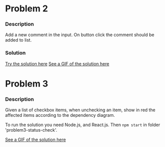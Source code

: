 # Problem 2

### Description
Add a new comment in the input. On button click the comment should be added to list. 

### Solution 

[Try the solution here](https://html-preview.github.io/?url=https://github.com/evgeniya-sotirova/tmp-repo/blob/main/problem2-comments-list/commentsList.html)
[See a GIF of the solution here](./problem2-comments-list/Recording%202024-11-06%20120647.gif)

# Problem 3

### Description
Given a list of checkbox items, when unchecking an item, show in red the affected items according to the dependency diagram. 

To run the solution you need Node.js, and React.js. Then `npm start` in folder 'problem3-status-check'.

[See a GIF of the solution here](./problem3-status-check/StatusCheck-Screen%20Recording%202024-11-06%20112903.gif)

